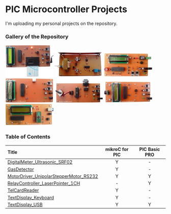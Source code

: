 # PIC Microcontroller Projects
I'm uploading my personal projects on the repository.

### Gallery of the Repository
![](TelCardReader/Pictures/Album.jpg)
![](RelayController_LaserPointer_1CH/Pictures/Album.jpg)
![](GasDetector/Pictures/Album.jpg)
![](TextDisplay_Keyboard/Pictures/Album.jpg)
![](MotorDriver_UnipolarStepperMotor_RS232/Pictures/Album.jpg)
![](DigitalMeter_Ultrasonic_SRF02/Pictures/Album.jpg)
![](TextDisplay_USB/Pictures/Album.jpg)

### Table of Contents
|Title|mikroC for PIC|PIC Basic PRO|
|:----|:------------:|:-----------:|
|[DigitalMeter_Ultrasonic_SRF02](DigitalMeter_Ultrasonic_SRF02)|Y|-|
|[GasDetector](GasDetector)|Y|-|
|[MotorDriver_UnipolarStepperMotor_RS232](MotorDriver_UnipolarStepperMotor_RS232)|Y|Y|
|[RelayController_LaserPointer_1CH](RelayController_LaserPointer_1CH)|-|Y|
|[TelCardReader](TelCardReader)|Y|-|
|[TextDisplay_Keyboard](TextDisplay_Keyboard)|Y|-|
|[TextDisplay_USB](TextDisplay_USB)|Y|Y|